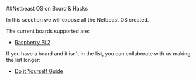 ##Netbeast OS on Board & Hacks

In this secction we will expose all the Netbeast OS created. 

The current boards supported are:

 - [Raspberry Pi 2](os_for_raspberry_pi_2.md)

If you have a board and it isn't in the list, you can collaborate with us making the list longer: 

- [Do it Yourself Guide](do_it_yourself.md)